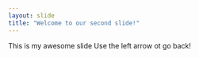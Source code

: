```yaml
---
layout: slide
title: "Welcome to our second slide!"
---
```

This is my awesome slide
Use the left arrow ot go back!
